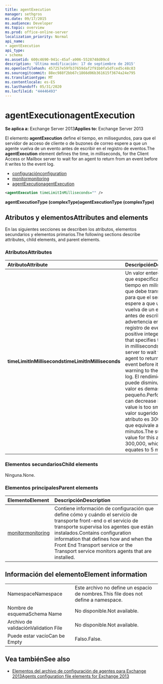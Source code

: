 ```yaml
---
title: agentExecution
manager: sethgros
ms.date: 09/17/2015
ms.audience: Developer
ms.topic: overview
ms.prod: office-online-server
localization_priority: Normal
api_name:
- agentExecution
api_type:
- schema
ms.assetid: 600c4690-941c-45af-a906-5528748d09cd
description: 'Última modificación: 17 de septiembre de 2015'
ms.openlocfilehash: 457257e59fb37659daf2f91b0fa5dfced5c48c03
ms.sourcegitcommit: 88ec988f2bb67c1866d06b361615f3674a24e795
ms.translationtype: MT
ms.contentlocale: es-ES
ms.lasthandoff: 05/31/2020
ms.locfileid: "44446493"
---
```

# <a name="agentexecution"></a><span data-ttu-id="b6ed0-103">agentExecution</span><span class="sxs-lookup"><span data-stu-id="b6ed0-103">agentExecution</span></span>
  
<span data-ttu-id="b6ed0-104">**Se aplica a:** Exchange Server 2013</span><span class="sxs-lookup"><span data-stu-id="b6ed0-104">**Applies to:** Exchange Server 2013</span></span> 
  
<span data-ttu-id="b6ed0-105">El elemento **agentExecution** define el tiempo, en milisegundos, para que el servidor de acceso de cliente o de buzones de correo espere a que un agente vuelva de un evento antes de escribir en el registro de eventos.</span><span class="sxs-lookup"><span data-stu-id="b6ed0-105">The **agentExecution** element defines the time, in milliseconds, for the Client Access or Mailbox server to wait for an agent to return from an event before it writes to the event log.</span></span> 
  
- [<span data-ttu-id="b6ed0-106">configuración</span><span class="sxs-lookup"><span data-stu-id="b6ed0-106">configuration</span></span>](configuration.md)  
- [<span data-ttu-id="b6ed0-107">monitor</span><span class="sxs-lookup"><span data-stu-id="b6ed0-107">monitoring</span></span>](monitoring.md)
- [<span data-ttu-id="b6ed0-108">agentExecution</span><span class="sxs-lookup"><span data-stu-id="b6ed0-108">agentExecution</span></span>](agentexecution.md)
  
```XML
<agentExecution timeLimitInMilliseconds="" />
```

<span data-ttu-id="b6ed0-109">**agentExecutionType (complexType)**</span><span class="sxs-lookup"><span data-stu-id="b6ed0-109">**agentExecutionType (complexType)**</span></span>

## <a name="attributes-and-elements"></a><span data-ttu-id="b6ed0-110">Atributos y elementos</span><span class="sxs-lookup"><span data-stu-id="b6ed0-110">Attributes and elements</span></span>

<span data-ttu-id="b6ed0-111">En las siguientes secciones se describen los atributos, elementos secundarios y elementos primarios.</span><span class="sxs-lookup"><span data-stu-id="b6ed0-111">The following sections describe attributes, child elements, and parent elements.</span></span>
  
### <a name="attributes"></a><span data-ttu-id="b6ed0-112">Atributos</span><span class="sxs-lookup"><span data-stu-id="b6ed0-112">Attributes</span></span>

|<span data-ttu-id="b6ed0-113">**Atributo**</span><span class="sxs-lookup"><span data-stu-id="b6ed0-113">**Attribute**</span></span>|<span data-ttu-id="b6ed0-114">**Descripción**</span><span class="sxs-lookup"><span data-stu-id="b6ed0-114">**Description**</span></span>|
|:-----|:-----|
|<span data-ttu-id="b6ed0-115">**timeLimitInMilliseconds**</span><span class="sxs-lookup"><span data-stu-id="b6ed0-115">**timeLimitInMilliseconds**</span></span> <br/> |<span data-ttu-id="b6ed0-116">Un valor entero positivo que especifica el tiempo en milisegundos que debe transcurrir para que el servidor espere a que un agente vuelva de un evento antes de escribir una advertencia en el registro de eventos.</span><span class="sxs-lookup"><span data-stu-id="b6ed0-116">A positive integer value that specifies the time, in milliseconds, for the server to wait for an agent to return from an event before it writes a warning to the event log.</span></span> <span data-ttu-id="b6ed0-117">El rendimiento puede disminuir si este valor es demasiado pequeño.</span><span class="sxs-lookup"><span data-stu-id="b6ed0-117">Performance can decrease if this value is too small.</span></span> <span data-ttu-id="b6ed0-118">El valor sugerido para este atributo es 300.000, que equivale a 5 minutos.</span><span class="sxs-lookup"><span data-stu-id="b6ed0-118">The suggested value for this attribute is 300,000, which equates to 5 minutes.</span></span>  <br/> |
   
### <a name="child-elements"></a><span data-ttu-id="b6ed0-119">Elementos secundarios</span><span class="sxs-lookup"><span data-stu-id="b6ed0-119">Child elements</span></span>

<span data-ttu-id="b6ed0-120">Ninguna.</span><span class="sxs-lookup"><span data-stu-id="b6ed0-120">None.</span></span>
  
### <a name="parent-elements"></a><span data-ttu-id="b6ed0-121">Elementos principales</span><span class="sxs-lookup"><span data-stu-id="b6ed0-121">Parent elements</span></span>

|<span data-ttu-id="b6ed0-122">**Elemento**</span><span class="sxs-lookup"><span data-stu-id="b6ed0-122">**Element**</span></span>|<span data-ttu-id="b6ed0-123">**Descripción**</span><span class="sxs-lookup"><span data-stu-id="b6ed0-123">**Description**</span></span>|
|:-----|:-----|
|[<span data-ttu-id="b6ed0-124">monitor</span><span class="sxs-lookup"><span data-stu-id="b6ed0-124">monitoring</span></span>](monitoring.md) <br/> |<span data-ttu-id="b6ed0-125">Contiene información de configuración que define cómo y cuándo el servicio de transporte front-end o el servicio de transporte supervisa los agentes que están instalados.</span><span class="sxs-lookup"><span data-stu-id="b6ed0-125">Contains configuration information that defines how and when the Front End Transport service or the Transport service monitors agents that are installed.</span></span>  <br/> |
   
## <a name="element-information"></a><span data-ttu-id="b6ed0-126">Información del elemento</span><span class="sxs-lookup"><span data-stu-id="b6ed0-126">Element information</span></span>

|||
|:-----|:-----|
|<span data-ttu-id="b6ed0-127">Namespace</span><span class="sxs-lookup"><span data-stu-id="b6ed0-127">Namespace</span></span>  <br/> |<span data-ttu-id="b6ed0-128">Este archivo no define un espacio de nombres.</span><span class="sxs-lookup"><span data-stu-id="b6ed0-128">This file does not define a namespace.</span></span>  <br/> |
|<span data-ttu-id="b6ed0-129">Nombre de esquema</span><span class="sxs-lookup"><span data-stu-id="b6ed0-129">Schema Name</span></span>  <br/> |<span data-ttu-id="b6ed0-130">No disponible.</span><span class="sxs-lookup"><span data-stu-id="b6ed0-130">Not available.</span></span>  <br/> |
|<span data-ttu-id="b6ed0-131">Archivo de validación</span><span class="sxs-lookup"><span data-stu-id="b6ed0-131">Validation File</span></span>  <br/> |<span data-ttu-id="b6ed0-132">No disponible.</span><span class="sxs-lookup"><span data-stu-id="b6ed0-132">Not available.</span></span>  <br/> |
|<span data-ttu-id="b6ed0-133">Puede estar vacío</span><span class="sxs-lookup"><span data-stu-id="b6ed0-133">Can be Empty</span></span>  <br/> |<span data-ttu-id="b6ed0-134">Falso.</span><span class="sxs-lookup"><span data-stu-id="b6ed0-134">False.</span></span>  <br/> |
   
## <a name="see-also"></a><span data-ttu-id="b6ed0-135">Vea también</span><span class="sxs-lookup"><span data-stu-id="b6ed0-135">See also</span></span>

- [<span data-ttu-id="b6ed0-136">Elementos del archivo de configuración de agentes para Exchange 2013</span><span class="sxs-lookup"><span data-stu-id="b6ed0-136">Agents configuration file elements for Exchange 2013</span></span>](agents-configuration-file-elements-for-exchange-2013.md)

